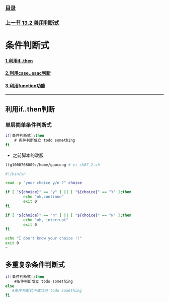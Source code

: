 ### [目录](https://github.com/Letitmiss/Linux-learning/blob/master/README.md)
### [上一节 13.2 善用判断式 ](https://github.com/Letitmiss/Linux-learning/blob/master/blog/13.2shellscript.md)
# 条件判断式

#### [1.利用if..then]()
#### [2.利用case..esac判断]()
#### [3.利用function功能]()

-----
## 利用if..then判断

### 单层简单条件判断式
```bash
if[条件判断式];then
    # 条件判断成立 todo something
fi
```
* 之前脚本的改版
```bash
lfg1000708009:/home/gaocong # vi sh07-2.sh 

#!/bin/sh

read -p "your choice y/n ?" choice

if [ "${choice}" == "y" ] || [ "${choice}" == "Y" ];then
        echo "ok,continue" 
        exit 0
fi

if [ "${choice}" == "n" ] || [ "${choice}" == "N" ];then
        echo "oh, interrupt" 
        exit 0
fi

echo "I don't know your choice !!" 
exit 0
~        
```
## 多重复杂条件判断式
```bash
if[条件判断式];then
    #条件判断成立 todo something
else
   #条件判断式不成立时 todo something
fi
```
